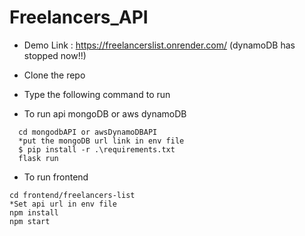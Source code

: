 # Freelancers_API
- Demo Link : https://freelancerslist.onrender.com/ (dynamoDB has stopped now!!)
- Clone the repo
- Type the following command to run
  
- To run api mongoDB or aws dynamoDB

```
  cd mongodbAPI or awsDynamoDBAPI
  *put the mongoDB url link in env file
  $ pip install -r .\requirements.txt
  flask run
 ```
- To run frontend

```
cd frontend/freelancers-list
*Set api url in env file 
npm install
npm start
```
